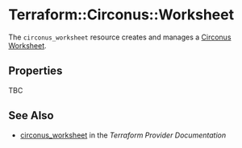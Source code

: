 # Terraform::Circonus::Worksheet

The ``circonus_worksheet`` resource creates and manages a
[Circonus Worksheet](https://login.circonus.com/resources/api/calls/worksheet).

## Properties

TBC

## See Also

* [circonus_worksheet](https://www.terraform.io/docs/providers/circonus/r/worksheet.html) in the _Terraform Provider Documentation_